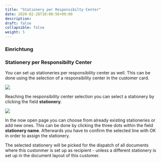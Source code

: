 ```yaml
---
title: "Stationery per Responsibilty Center"
date: 2020-02-28T10:08:56+09:00
description: 
draft: false
collapsible: false
weight: 5
---
```

### Einrichtung

### Stationery per Responsibilty Center

You can set up stationeries per responsibility center as well.
This can be done using the selection of a responsibility center in the customer card.

![](images/apps/pdfPaper/en-us/setup_responsibility_center.png)

Reaching the responsibility center selection you can select a stationery by clicking the field **stationery**.

![](images/apps/pdfPaper/en-us/setup_responsibility_center_stationery.png)

In the now open page you can choose from already existing stationeries or add new ones. This can be done by clicking the three dots within the field **stationery name**. Afterwards you have to confirm the selected line with OK in order to assign the stationery.

The selected stationery will be picked for the dispatch of all documents where this custonmer is set up as recipient - unless a different stationery is set up in the document layout of this customer.

